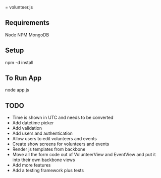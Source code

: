 = volunteer.js

Requirements
------------

Node 
NPM
MongoDB


Setup
------------

npm -d install


To Run App
------------

node app.js


TODO
------------

- Time is shown in UTC and needs to be converted
- Add datetime picker
- Add validation
- Add users and authentication
- Allow users to edit volunteers and events
- Create show screens for volunteers and events
- Render js templates from backbone
- Move all the form code out of VolunteerView and EventView and put it
  into their own backbone views
- Add more features
- Add a testing framework plus tests